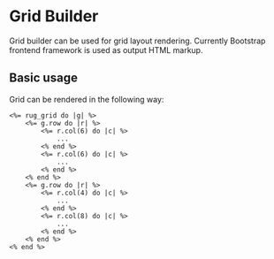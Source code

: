 # Grid Builder

Grid builder can be used for grid layout rendering. Currently Bootstrap frontend framework is used as output HTML markup.

## Basic usage

Grid can be rendered in the following way:

```erb
<%= rug_grid do |g| %>
    <%= g.row do |r| %>
        <%= r.col(6) do |c| %>
            ...
        <% end %>
        <%= r.col(6) do |c| %>
            ...
        <% end %>
    <% end %>
    <%= g.row do |r| %>
        <%= r.col(4) do |c| %>
            ...
        <% end %>
        <%= r.col(8) do |c| %>
            ...
        <% end %>
    <% end %>
<% end %>
```

